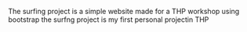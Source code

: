 The surfing project is a simple website made for a THP workshop using bootstrap 
the surfng project is my first personal projectin THP
